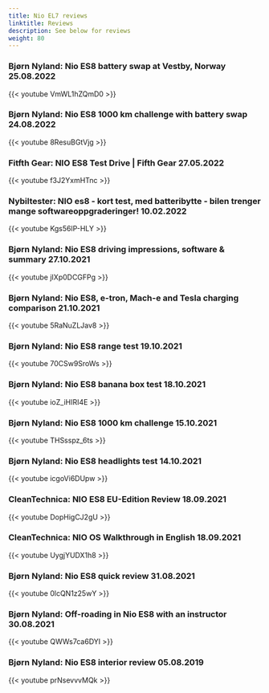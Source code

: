 ```yaml
---
title: Nio EL7 reviews
linktitle: Reviews
description: See below for reviews
weight: 80
---
```

### Bjørn Nyland: Nio ES8 battery swap at Vestby, Norway 25.08.2022

{{< youtube VmWL1hZQmD0 >}}
### Bjørn Nyland: Nio ES8 1000 km challenge with battery swap 24.08.2022

{{< youtube 8ResuBGtVjg >}}
### Fitfth Gear: NIO ES8 Test Drive | Fifth Gear 27.05.2022

{{< youtube f3J2YxmHTnc >}}
### Nybiltester: NIO es8 - kort test, med batteribytte - bilen trenger mange softwareoppgraderinger! 10.02.2022

{{< youtube Kgs56lP-HLY >}}
### Bjørn Nyland: Nio ES8 driving impressions, software & summary 27.10.2021

{{< youtube jIXp0DCGFPg >}}
### Bjørn Nyland: Nio ES8, e-tron, Mach-e and Tesla charging comparison 21.10.2021

{{< youtube 5RaNuZLJav8 >}}
### Bjørn Nyland: Nio ES8 range test 19.10.2021

{{< youtube 70CSw9SroWs >}}
### Bjørn Nyland: Nio ES8 banana box test 18.10.2021

{{< youtube ioZ_iHIRI4E >}}
### Bjørn Nyland: Nio ES8 1000 km challenge 15.10.2021

{{< youtube THSsspz_6ts >}}
### Bjørn Nyland: Nio ES8 headlights test 14.10.2021

{{< youtube icgoVi6DUpw >}}
### CleanTechnica: NIO ES8 EU-Edition Review 18.09.2021

{{< youtube DopHigCJ2gU >}}
### CleanTechnica: NIO OS Walkthrough in English 18.09.2021

{{< youtube UygjYUDX1h8 >}}
### Bjørn Nyland: Nio ES8 quick review 31.08.2021

{{< youtube 0lcQN1z25wY >}}
### Bjørn Nyland: Off-roading in Nio ES8 with an instructor 30.08.2021

{{< youtube QWWs7ca6DYI >}}
### Bjørn Nyland: Nio ES8 interior review 05.08.2019

{{< youtube prNsevvvMQk >}}
